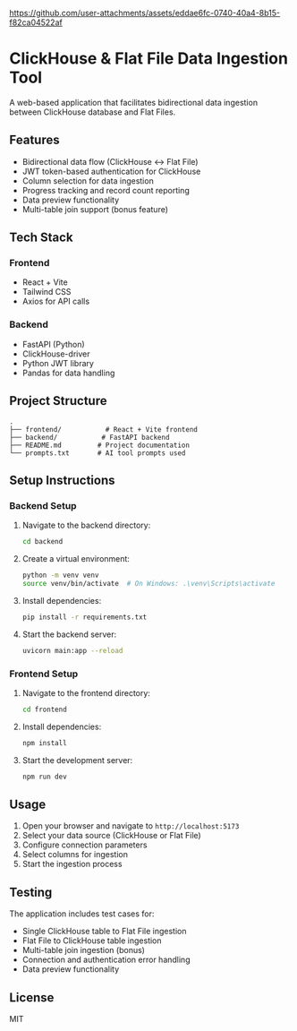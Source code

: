  

https://github.com/user-attachments/assets/eddae6fc-0740-40a4-8b15-f82ca04522af

# ClickHouse & Flat File Data Ingestion Tool

A web-based application that facilitates bidirectional data ingestion between ClickHouse database and Flat Files.

## Features

- Bidirectional data flow (ClickHouse ↔ Flat File)
- JWT token-based authentication for ClickHouse
- Column selection for data ingestion
- Progress tracking and record count reporting
- Data preview functionality
- Multi-table join support (bonus feature)

## Tech Stack

### Frontend
- React + Vite
- Tailwind CSS
- Axios for API calls

### Backend
- FastAPI (Python)
- ClickHouse-driver
- Python JWT library
- Pandas for data handling

## Project Structure

```
.
├── frontend/           # React + Vite frontend
├── backend/           # FastAPI backend
├── README.md         # Project documentation
└── prompts.txt       # AI tool prompts used
```

## Setup Instructions

### Backend Setup

1. Navigate to the backend directory:
   ```bash
   cd backend
   ```

2. Create a virtual environment:
   ```bash
   python -m venv venv
   source venv/bin/activate  # On Windows: .\venv\Scripts\activate
   ```

3. Install dependencies:
   ```bash
   pip install -r requirements.txt
   ```

4. Start the backend server:
   ```bash
   uvicorn main:app --reload
   ```

### Frontend Setup

1. Navigate to the frontend directory:
   ```bash
   cd frontend
   ```

2. Install dependencies:
   ```bash
   npm install
   ```

3. Start the development server:
   ```bash
   npm run dev
   ```

## Usage

1. Open your browser and navigate to `http://localhost:5173`
2. Select your data source (ClickHouse or Flat File)
3. Configure connection parameters
4. Select columns for ingestion
5. Start the ingestion process

## Testing

The application includes test cases for:
- Single ClickHouse table to Flat File ingestion
- Flat File to ClickHouse table ingestion
- Multi-table join ingestion (bonus)
- Connection and authentication error handling
- Data preview functionality

## License

MIT 
